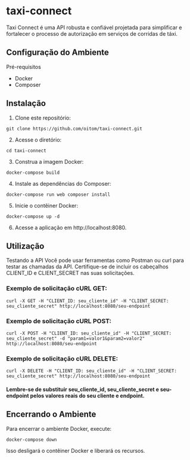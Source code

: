 # taxi-connect
Taxi Connect é uma API robusta e confiável projetada para simplificar e fortalecer o processo de autorização em serviços de corridas de táxi.

## Configuração do Ambiente
Pré-requisitos

- Docker
- Composer

## Instalação
1. Clone este repositório:

```
git clone https://github.com/oitom/taxi-connect.git
```

2. Acesse o diretório:
```
cd taxi-connect
```

3. Construa a imagem Docker:
```
docker-compose build
```

4. Instale as dependências do Composer:
```
docker-compose run web composer install
```

5. Inicie o contêiner Docker:
```
docker-compose up -d
```

6. Acesse a aplicação em http://localhost:8080.

## Utilização
Testando a API
Você pode usar ferramentas como Postman ou curl para testar as chamadas da API. Certifique-se de incluir os cabeçalhos CLIENT_ID e CLIENT_SECRET nas suas solicitações.

### Exemplo de solicitação cURL GET:

```
curl -X GET -H "CLIENT_ID: seu_cliente_id" -H "CLIENT_SECRET: seu_cliente_secret" http://localhost:8080/seu-endpoint
```
### Exemplo de solicitação cURL POST:

```
curl -X POST -H "CLIENT_ID: seu_cliente_id" -H "CLIENT_SECRET: seu_cliente_secret" -d "param1=valor1&param2=valor2" http://localhost:8080/seu-endpoint
```
### Exemplo de solicitação cURL DELETE:

```
curl -X DELETE -H "CLIENT_ID: seu_cliente_id" -H "CLIENT_SECRET: seu_cliente_secret" http://localhost:8080/seu-endpoint
```

#### Lembre-se de substituir seu_cliente_id, seu_cliente_secret e seu-endpoint pelos valores reais do seu cliente e endpoint.

## Encerrando o Ambiente
Para encerrar o ambiente Docker, execute:

```
docker-compose down
```
Isso desligará o contêiner Docker e liberará os recursos.
